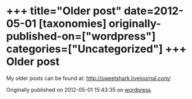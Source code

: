 +++
title="Older post"
date=2012-05-01
[taxonomies]
originally-published-on=["wordpress"]
categories=["Uncategorized"]
+++
Older post
==========

My older posts can be found at: <a href="http://sweetshark.livejournal.com/">http://sweetshark.livejournal.com/</a>

Originally published on 2012-05-01 15:43:35 on [wordpress](https://skyfromme.wordpress.com/2012/05/01/older-post/).
